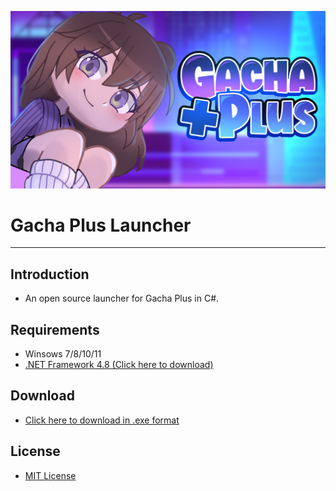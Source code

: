 ![Teszt](Gacha%20Plus%20Launcher/Resources/background.png)
# Gacha Plus Launcher
***
## Introduction
-   An open source launcher for Gacha Plus in C#.

## Requirements
-   Winsows 7/8/10/11
-   [.NET Framework 4.8 (Click here to download)](https://dotnet.microsoft.com/en-us/download/dotnet-framework/net48)

## Download
-   [Click here to download in .exe format](https://github.com/FemLol2003/Gacha-Plus-Launcher/releases/download/Release/GachaPlusLauncher.exe)

## License
-   [MIT License](LICENSE)
